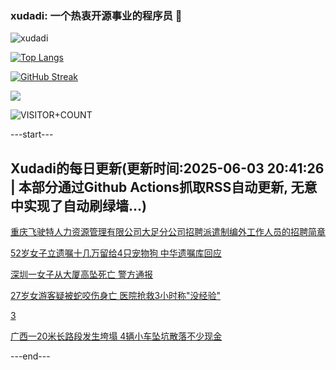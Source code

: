 ### xudadi: 一个热衷开源事业的程序员 👋

![xudadi](https://github-readme-stats-git-masterorgs-github-readme-stats-team.vercel.app/api?username=xudadi)

[![Top Langs](https://github-readme-stats.vercel.app/api/top-langs/?username=xudadi)](https://github.com/anuraghazra/github-readme-stats)

[![GitHub Streak](https://streak-stats.demolab.com?user=xudadi&locale=zh_Hans)](https://git.io/streak-stats)

![](https://raw.githubusercontent.com/xudadi/xudadi/main/assets/github-contribution-grid-snake.svg)

![VISITOR+COUNT](https://komarev.com/ghpvc/?username=xudadi&label=VISITOR+COUNT)


---start---

## Xudadi的每日更新(更新时间:2025-06-03 20:41:26 | 本部分通过Github Actions抓取RSS自动更新, 无意中实现了自动刷绿墙...)

[重庆飞驶特人力资源管理有限公司大足分公司招聘派遣制编外工作人员的招聘简章](https://www.gongkaoleida.com/article/2431502)

[52岁女子立遗嘱十几万留给4只宠物狗 中华遗嘱库回应](https://m.163.com/news/article/K15DNFHR0514D3UH.html)

[深圳一女子从大厦高坠死亡 警方通报](https://m.163.com/news/article/K15DJDR90534A4SC.html)

[27岁女游客疑被蛇咬伤身亡 医院抢救3小时称"没经验"](https://m.163.com/news/article/K15D1MJV0514D3UH.html)

[3](https://m.163.com/touch/news/sub/domestic)

[广西一20米长路段发生垮塌 4辆小车坠坑散落不少现金](https://m.163.com/news/article/K15A4D4405561G0D.html)

---end---
